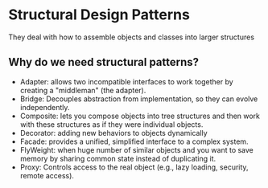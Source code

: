 # Structural Design Patterns

They deal with how to assemble objects and classes into larger structures

## Why do we need structural patterns?




- Adapter: allows two incompatible interfaces to work together by creating a "middleman" (the adapter).
- Bridge: Decouples abstraction from implementation, so they can evolve independently.
- Composite: lets you compose objects into tree structures and then work with these structures as if they were individual objects.
- Decorator: adding new behaviors to objects dynamically
- Facade: provides a unified, simplified interface to a complex system.
- FlyWeight: when huge number of similar objects and you want to save memory by sharing common state instead of duplicating it.
- Proxy:  Controls access to the real object (e.g., lazy loading, security, remote access).